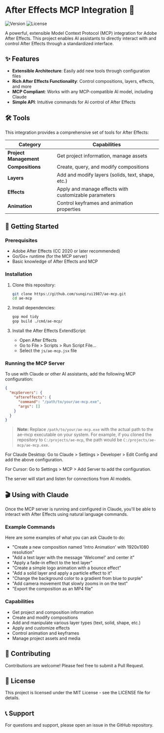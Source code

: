# After Effects MCP Integration 🚀

![Version](https://img.shields.io/badge/version-1.0.0-blue)
![License](https://img.shields.io/badge/license-MIT-green)

A powerful, extensible Model Context Protocol (MCP) integration for Adobe After Effects. This project enables AI assistants to directly interact with and control After Effects through a standardized interface.

## ✨ Features

- **Extensible Architecture**: Easily add new tools through configuration files
- **Rich After Effects Functionality**: Control compositions, layers, effects, and more
- **MCP Compliant**: Works with any MCP-compatible AI model, including Claude
- **Simple API**: Intuitive commands for AI control of After Effects

## 🛠️ Tools

This integration provides a comprehensive set of tools for After Effects:

| Category | Capabilities |
|----------|-------------|
| **Project Management** | Get project information, manage assets |
| **Compositions** | Create, query, and modify compositions |
| **Layers** | Add and modify layers (solids, text, shape, etc.) |
| **Effects** | Apply and manage effects with customizable parameters |
| **Animation** | Control keyframes and animation properties |

## 🚀 Getting Started

### Prerequisites

- Adobe After Effects (CC 2020 or later recommended)
- Go/Go+ runtime (for the MCP server)
- Basic knowledge of After Effects and MCP

### Installation

1. Clone this repository:
   ```bash
   git clone https://github.com/sunqirui1987/ae-mcp.git
   cd ae-mcp
   ```

2. Install dependencies:
   ```bash
   gop mod tidy
   gop build ./cmd/ae-mcp/
   ```

3. Install the After Effects ExtendScript:
   - Open After Effects
   - Go to File > Scripts > Run Script File...
   - Select the `js/ae-mcp.jsx` file

### Running the MCP Server

To use with Claude or other AI assistants, add the following MCP configuration:

```json
{
  "mcpServers": {
    "aftereffects": {
      "command": "/path/to/your/ae-mcp.exe",
      "args": []
    }
  }
}
```

> **Note:** Replace `/path/to/your/ae-mcp.exe` with the actual path to the ae-mcp executable on your system. For example, if you cloned the repository to `C:/projects/ae-mcp`, the path would be `C:/projects/ae-mcp/ae-mcp.exe`.

For Claude Desktop: Go to Claude > Settings > Developer > Edit Config and add the above configuration.

For Cursor: Go to Settings > MCP > Add Server to add the configuration.

The server will start and listen for connections from AI models.

## 🎬 Using with Claude

Once the MCP server is running and configured in Claude, you'll be able to interact with After Effects using natural language commands.

### Example Commands

Here are some examples of what you can ask Claude to do:

* "Create a new composition named 'Intro Animation' with 1920x1080 resolution"
* "Add a text layer with the message 'Welcome!' and center it"
* "Apply a fade-in effect to the text layer"
* "Create a simple logo animation with a bounce effect"
* "Add a solid layer and apply a particle effect to it"
* "Change the background color to a gradient from blue to purple"
* "Add camera movement that slowly zooms in on the text"
* "Export the composition as an MP4 file"

### Capabilities

* Get project and composition information
* Create and modify compositions
* Add and manipulate various layer types (text, solid, shape, etc.)
* Apply and customize effects
* Control animation and keyframes
* Manage project assets and media

## 🤝 Contributing

Contributions are welcome! Please feel free to submit a Pull Request.

## 📄 License

This project is licensed under the MIT License - see the LICENSE file for details.

## 📞 Support

For questions and support, please open an issue in the GitHub repository.
